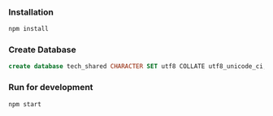 
### Installation
```sh
npm install
```

### Create Database
```sql
create database tech_shared CHARACTER SET utf8 COLLATE utf8_unicode_ci;
```

### Run for development
```sh
npm start
```
